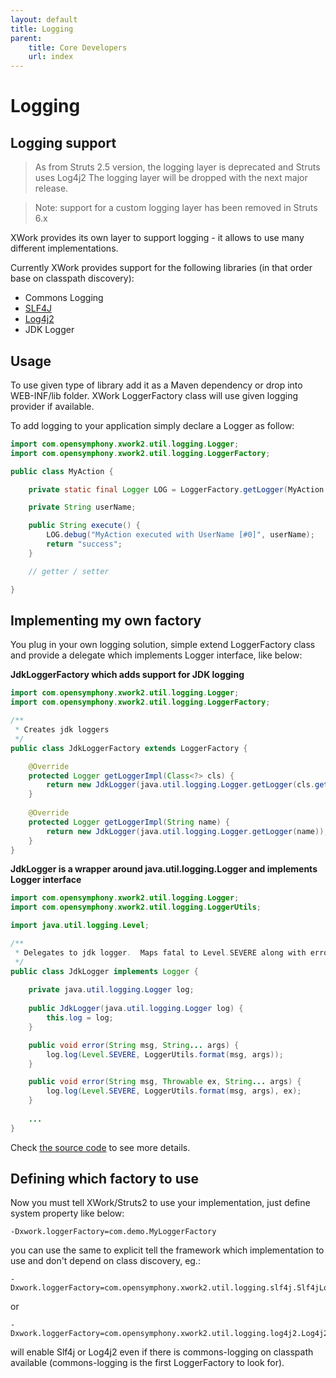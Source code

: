 ```yaml
---
layout: default
title: Logging
parent:
    title: Core Developers
    url: index
---
```


# Logging

## Logging support

> As from Struts 2.5 version, the logging layer is deprecated and Struts uses Log4j2
> The logging layer will be dropped with the next major release.

> Note: support for a custom logging layer has been removed in Struts 6.x

XWork provides its own layer to support logging - it allows to use many different implementations.

Currently XWork provides support for the following libraries (in that order base on classpath discovery):

- Commons Logging
- [SLF4J](http://www.slf4j.org/)
- [Log4j2](http://logging.apache.org/log4j/2.x/)
- JDK Logger

## Usage

To use given type of library add it as a Maven dependency or drop into WEB-INF/lib folder. XWork LoggerFactory class will 
use given logging provider if available.

To add logging to your application simply declare a Logger as follow:

```java
import com.opensymphony.xwork2.util.logging.Logger;
import com.opensymphony.xwork2.util.logging.LoggerFactory;

public class MyAction {

    private static final Logger LOG = LoggerFactory.getLogger(MyAction.class);

    private String userName;

    public String execute() {
        LOG.debug("MyAction executed with UserName [#0]", userName);
        return "success";
    }

    // getter / setter

}
```

## Implementing my own factory

You plug in your own logging solution, simple extend LoggerFactory class and provide a delegate which implements Logger 
interface, like below:

**JdkLoggerFactory which adds support for JDK logging**

```java
import com.opensymphony.xwork2.util.logging.Logger;
import com.opensymphony.xwork2.util.logging.LoggerFactory;

/**
 * Creates jdk loggers
 */
public class JdkLoggerFactory extends LoggerFactory {

    @Override
    protected Logger getLoggerImpl(Class<?> cls) {
        return new JdkLogger(java.util.logging.Logger.getLogger(cls.getName()));
    }
    
    @Override
    protected Logger getLoggerImpl(String name) {
        return new JdkLogger(java.util.logging.Logger.getLogger(name));
    }
}
```

**JdkLogger is a wrapper around java.util.logging.Logger and implements Logger interface**

```java
import com.opensymphony.xwork2.util.logging.Logger;
import com.opensymphony.xwork2.util.logging.LoggerUtils;

import java.util.logging.Level;

/**
 * Delegates to jdk logger.  Maps fatal to Level.SEVERE along with error.
 */
public class JdkLogger implements Logger {
    
    private java.util.logging.Logger log;
    
    public JdkLogger(java.util.logging.Logger log) {
        this.log = log;
    }

    public void error(String msg, String... args) {
        log.log(Level.SEVERE, LoggerUtils.format(msg, args));
    }

    public void error(String msg, Throwable ex, String... args) {
        log.log(Level.SEVERE, LoggerUtils.format(msg, args), ex);
    }
    
    ...
}
```

Check [the source code](http://struts.apache.org/struts-core/apidocs/com/opensymphony/xwork2/util/logging/package-summary)
to see more details.

## Defining which factory to use

Now you must tell XWork/Struts2 to use your implementation, just define system property like below:

```
-Dxwork.loggerFactory=com.demo.MyLoggerFactory
```

you can use the same to explicit tell the framework which implementation to use and don't depend on class discovery, eg.:

```
-Dxwork.loggerFactory=com.opensymphony.xwork2.util.logging.slf4j.Slf4jLoggerFactory
```

or

```
-Dxwork.loggerFactory=com.opensymphony.xwork2.util.logging.log4j2.Log4j2LoggerFactory
```

will enable Slf4j or Log4j2 even if there is commons-logging on classpath available (commons-logging is the first 
LoggerFactory to look for).
